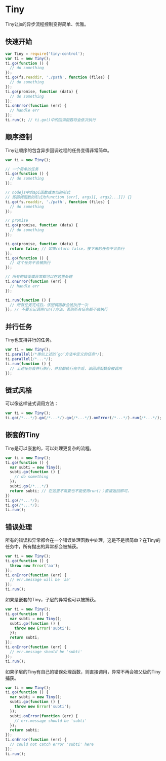 # Tiny

Tiny让js的异步流程控制变得简单、优雅。

## 快速开始
```javascript
var Tiny = require('tiny-control');
var ti = new Tiny();
ti.go(function () {
  // do something
});
ti.go(fs.readdir, './path', function (files) {
  // do something
});
ti.go(promise, function (data) {
  // do something
});
ti.onError(function (err) {
  // handle err
});
ti.run(); // ti.go()中的回调函数将会依次执行
```

## 顺序控制
Tiny让顺序的包含异步回调过程的任务变得非常简单。
```javascript
var ti = new Tiny();

// 一个简单的任务
ti.go(function () {
  // do something
});

// nodejs中的api函数或类似的形式
// 即回调函数的形式为function (err[, args1[, args2...]]) {}
ti.go(fs.readdir, './path', function (files) {
  // do something
});

// promise
ti.go(promise, function (data) {
  // do something
});

ti.go(promise, function (data) {
  return false; // 如果return false，接下来的任务不会执行
});
ti.go(function () {
  // 这个任务不会被执行
});

// 所有的错误或异常都可以在这里处理
ti.onError(function (err) {
  // handle err
});

ti.run(function () {
  // 所有任务完成后，该回调函数会被执行一次
}); // 不要忘记调用run()方法，否则所有任务都不会执行
```

## 并行任务
Tiny也支持并行的任务。
```javascript
var ti = new Tiny();
ti.parallel(/*类似上述的‘go’方法中定义的任务*/);
ti.parallel(/*...*/);
ti.run(function () {
  // 上述任务会并行执行，并且都执行完毕后，该回调函数会被调用
});
```

## 链式风格
可以像这样链式调用方法：
```javascript
var ti = new Tiny();
ti.go(/*...*/).go(/*...*/).go(/*...*/).onError(/*...*/).run(/*...*/);
```

## 嵌套的Tiny
Tiny是可以嵌套的，可以处理更复杂的流程。
```javascript
var ti = new Tiny();
ti.go(function () {
  var subti = new Tiny();
  subti.go(function () {
    // do something
  });
  subti.go(/*...*/)
  return subti; // 在这里不需要也不能使用run()；直接返回即可。
})
ti.go(/*...*/);
ti.go(/*...*/);
ti.run();
```

## 错误处理
所有的错误和异常都会在一个错误处理函数中处理，这是不是很简单？在Tiny的任务中，所有抛出的异常都会被捕获。
```javascript
var ti = new Tiny();
ti.go(function () {
  throw new Error('aa');
});
ti.onError(function (err) {
  // err.message will be 'aa'
});
ti.run();
```

如果是嵌套的Tiny，子层的异常也可以被捕获。
```javascript
var ti = new Tiny();
ti.go(function () {
  var subti = new Tiny();
  subti.go(function () {
    throw new Error('subti');
  });
  return subti;
});
ti.onError(function (err) {
  // err.message should be 'subti'
});
ti.run();
```
如果子层的Tiny有自己的错误处理函数，则直接调用，异常不再会被父级的Tiny捕获。
```javascript
var ti = new Tiny();
ti.go(function () {
  var subti = new Tiny();
  subti.go(function () {
    throw new Error('subti');
  });
  subti.onError(function (err) {
    // err.message should be 'subti'
  });
  return subti;
});
ti.onError(function (err) {
  // could not catch error 'subti' here
});
ti.run();
```

